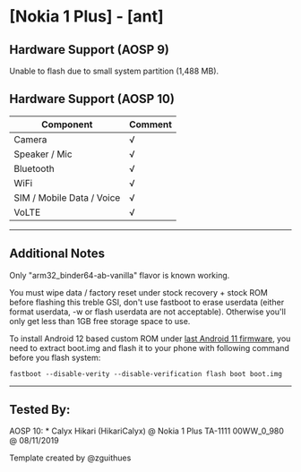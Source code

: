 # [Nokia 1 Plus] - [ant]

## Hardware Support (AOSP 9)

Unable to flash due to small system partition (1,488 MB).

## Hardware Support (AOSP 10)

| Component                 |      Comment                                              |
|---------------------------|-----------------------------------------------------------|
| Camera                    | √                                                         |
| Speaker / Mic             | √                                                         |
| Bluetooth                 | √                                                         |
| WiFi                      | √                                                         |
| SIM / Mobile Data / Voice | √                                                         |
| VoLTE                     | √                                                         |

***
## Additional Notes

Only "arm32_binder64-ab-vanilla" flavor is known working.

You must wipe data / factory reset under stock recovery + stock ROM before flashing this treble GSI, don't use fastboot to erase userdata (either format userdata, -w or flash userdata are not acceptable). Otherwise you'll only get less than 1GB free storage space to use.

To install Android 12 based custom ROM under [last Android 11 firmware](https://android.googleapis.com/packages/ota-api/package/0abc215a4a29b1800c35cbc27fe36767a03b1977.zip), you need to extract boot.img and flash it to your phone with following command before you flash system:

```fastboot --disable-verity --disable-verification flash boot boot.img```
***


## Tested By:

AOSP 10: * Calyx Hikari (HikariCalyx) @ Nokia 1 Plus TA-1111 00WW_0_980 @ 08/11/2019


Template created by @zguithues